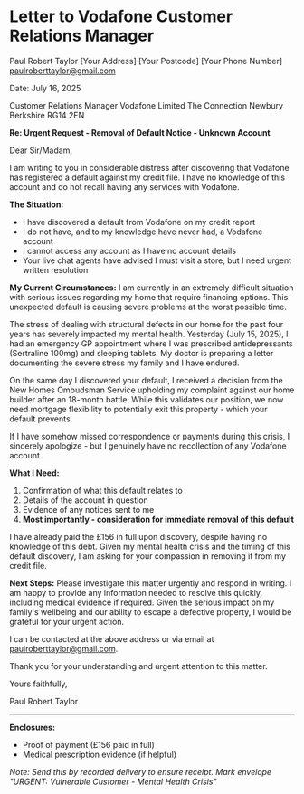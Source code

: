 # Letter to Vodafone Customer Relations Manager

Paul Robert Taylor
[Your Address]
[Your Postcode]
[Your Phone Number]
paulroberttaylor@gmail.com

Date: July 16, 2025

Customer Relations Manager
Vodafone Limited
The Connection
Newbury
Berkshire
RG14 2FN

**Re: Urgent Request - Removal of Default Notice - Unknown Account**

Dear Sir/Madam,

I am writing to you in considerable distress after discovering that Vodafone has registered a default against my credit file. I have no knowledge of this account and do not recall having any services with Vodafone.

**The Situation:**
- I have discovered a default from Vodafone on my credit report
- I do not have, and to my knowledge have never had, a Vodafone account
- I cannot access any account as I have no account details
- Your live chat agents have advised I must visit a store, but I need urgent written resolution

**My Current Circumstances:**
I am currently in an extremely difficult situation with serious issues regarding my home that require financing options. This unexpected default is causing severe problems at the worst possible time.

The stress of dealing with structural defects in our home for the past four years has severely impacted my mental health. Yesterday (July 15, 2025), I had an emergency GP appointment where I was prescribed antidepressants (Sertraline 100mg) and sleeping tablets. My doctor is preparing a letter documenting the severe stress my family and I have endured.

On the same day I discovered your default, I received a decision from the New Homes Ombudsman Service upholding my complaint against our home builder after an 18-month battle. While this validates our position, we now need mortgage flexibility to potentially exit this property - which your default prevents.

If I have somehow missed correspondence or payments during this crisis, I sincerely apologize - but I genuinely have no recollection of any Vodafone account.

**What I Need:**
1. Confirmation of what this default relates to
2. Details of the account in question
3. Evidence of any notices sent to me
4. **Most importantly - consideration for immediate removal of this default**

I have already paid the £156 in full upon discovery, despite having no knowledge of this debt. Given my mental health crisis and the timing of this default discovery, I am asking for your compassion in removing it from my credit file.

**Next Steps:**
Please investigate this matter urgently and respond in writing. I am happy to provide any information needed to resolve this quickly, including medical evidence if required. Given the serious impact on my family's wellbeing and our ability to escape a defective property, I would be grateful for your urgent action.

I can be contacted at the above address or via email at paulroberttaylor@gmail.com.

Thank you for your understanding and urgent attention to this matter.

Yours faithfully,

Paul Robert Taylor

---

**Enclosures:** 
- Proof of payment (£156 paid in full)
- Medical prescription evidence (if helpful)

*Note: Send this by recorded delivery to ensure receipt. Mark envelope "URGENT: Vulnerable Customer - Mental Health Crisis"*
